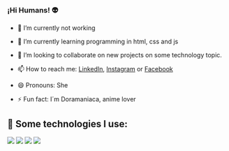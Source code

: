 ### ¡Hi Humans! 👽


- 🔭 I’m currently not working

- 🌱 I’m currently learning programming in html, css and js

- 👯 I’m looking to collaborate on new projects on some technology topic.

- 📫 How to reach me: [LinkedIn](https://www.linkedin.com/in/aurora-mandujano-057120119/), [Instagram](https://www.instagram.com/dreamer090502/) or [Facebook](https://www.facebook.com/aurora.amalinalli)
  
- 😄 Pronouns: She
  
- ⚡ Fun fact: I´m Doramaniaca, anime lover

## 👾 Some technologies I use:
<img src="https://img.shields.io/badge/HTML5-E34F26?style=for-the-badge&logo=html5&logoColor=white" /> <img src="https://img.shields.io/badge/CSS3-1572B6?style=for-the-badge&logo=css3&logoColor=white" />
<img src="https://img.shields.io/badge/JavaScript-323330?style=for-the-badge&logo=javascript&logoColor=F7DF1E" />
<img src="https://img.shields.io/badge/GitHub-100000?style=for-the-badge&logo=github&logoColor=white" />


